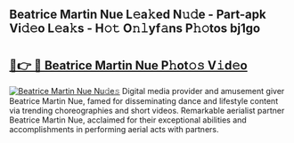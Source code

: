 ## Beatrice Martin Nue L𝚎a𝚔ed N𝚞𝚍e - Part-apk Vi𝚍𝚎o L𝚎a𝚔s - H𝚘𝚝 O𝚗𝚕yf𝚊ns P𝚑𝚘tos bj1go

# <h2><a href="http://kf8nra1.oniu.top/?m=Beatrice+Martin+Nue">🔗👉 🔴 Beatrice Martin Nue P𝚑ot𝚘𝚜 V𝚒d𝚎o</a></h2>

[![Beatrice Martin Nue Nu𝚍e𝚜](https://i.imgur.com/0qMVB7G.gif)](http://kf8nra1.oniu.top/?m=Beatrice+Martin+Nue)
Digital media provider and amusement giver Beatrice Martin Nue, famed for disseminating dance and lifestyle content via trending choreographies and short videos. Remarkable aerialist partner Beatrice Martin Nue, acclaimed for their exceptional abilities and accomplishments in performing aerial acts with partners.  
